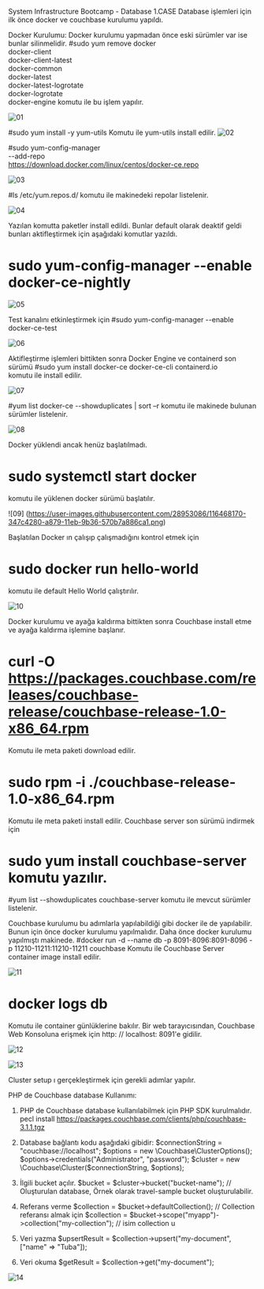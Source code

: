 System Infrastructure Bootcamp - Database
1.CASE
Database işlemleri için ilk önce docker ve couchbase kurulumu yapıldı. 

Docker Kurulumu: 
Docker kurulumu yapmadan önce eski sürümler var ise bunlar silinmelidir.
#sudo yum remove docker \
                  docker-client \
                  docker-client-latest \
                  docker-common \
                  docker-latest \
                  docker-latest-logrotate \
                  docker-logrotate \
                  docker-engine
komutu ile bu işlem yapılır.

![01](https://user-images.githubusercontent.com/28953086/116467866-da7b7d00-a878-11eb-947c-7eb1120d7096.png)


#sudo yum install -y yum-utils 
Komutu ile yum-utils install edilir.
![02](https://user-images.githubusercontent.com/28953086/116467908-e6673f00-a878-11eb-8467-3507305daa5d.png)


#sudo yum-config-manager \
    --add-repo \
    https://download.docker.com/linux/centos/docker-ce.repo
    
![03](https://user-images.githubusercontent.com/28953086/116467964-f848e200-a878-11eb-95ed-7c2cd0c2f1bb.png)


#ls /etc/yum.repos.d/
komutu ile makinedeki repolar listelenir. 

![04](https://user-images.githubusercontent.com/28953086/116468012-05fe6780-a879-11eb-9b14-278a6bb3ded9.png)


Yazılan komutta paketler install edildi. Bunlar default olarak deaktif geldi bunları aktifleştirmek için aşağıdaki komutlar yazıldı.


# sudo yum-config-manager --enable docker-ce-nightly

![05](https://user-images.githubusercontent.com/28953086/116468037-0dbe0c00-a879-11eb-9bb4-8345f4d4ba56.png)



Test kanalını etkinleştirmek için 
#sudo yum-config-manager --enable docker-ce-test

![06](https://user-images.githubusercontent.com/28953086/116468078-1a426480-a879-11eb-9e11-f0a6d536cf5b.png)


Aktifleştirme işlemleri bittikten sonra Docker Engine ve containerd son sürümü 
#sudo yum install docker-ce docker-ce-cli containerd.io  
komutu ile install edilir. 

![07](https://user-images.githubusercontent.com/28953086/116468106-21697280-a879-11eb-948a-f4796287f1f3.png)


#yum list docker-ce --showduplicates | sort –r  komutu ile makinede bulunan sürümler listelenir.

![08](https://user-images.githubusercontent.com/28953086/116468135-2b8b7100-a879-11eb-9740-9216591e5e99.png)


Docker yüklendi ancak henüz başlatılmadı.
# sudo systemctl start docker 
komutu ile yüklenen docker sürümü başlatılır.

![09] (https://user-images.githubusercontent.com/28953086/116468170-347c4280-a879-11eb-9b36-570b7a886ca1.png)


Başlatılan Docker ın çalışıp çalışmadığını kontrol etmek için 
# sudo docker run hello-world
komutu ile default Hello World çalıştırılır.

![10](https://user-images.githubusercontent.com/28953086/116468196-3ba35080-a879-11eb-8060-447540a20380.png)


Docker kurulumu ve ayağa kaldırma bittikten sonra Couchbase install etme ve ayağa kaldırma işlemine başlanır.

# curl -O https://packages.couchbase.com/releases/couchbase-release/couchbase-release-1.0-x86_64.rpm
Komutu ile meta paketi download edilir.
# sudo rpm -i ./couchbase-release-1.0-x86_64.rpm
Komutu ile meta paketi install edilir.
Couchbase server son sürümü indirmek için 
# sudo yum install couchbase-server komutu yazılır.
#yum list --showduplicates couchbase-server komutu ile mevcut sürümler listelenir.

Couchbase kurulumu bu adımlarla yapılabildiği gibi docker ile de yapılabilir.
Bunun için önce docker kurulumu yapılmalıdır. Daha önce docker kurulumu yapılmıştı makinede.
#docker run -d --name db -p 8091-8096:8091-8096 -p 11210-11211:11210-11211 couchbase
Komutu ile Couchbase Server container image install edilir.

![11](https://user-images.githubusercontent.com/28953086/116468222-42ca5e80-a879-11eb-96a7-6f50e41ff1bb.png)


# docker logs db
Komutu ile container günlüklerine bakılır.
Bir web tarayıcısından, Couchbase Web Konsoluna erişmek için http: // localhost: 8091'e gidilir.

![12](https://user-images.githubusercontent.com/28953086/116468279-54ac0180-a879-11eb-9691-8e00372afe8d.PNG)




![13](https://user-images.githubusercontent.com/28953086/116468339-67263b00-a879-11eb-8c6e-2146eaa967b7.jpeg)

Cluster setup ı gerçekleştirmek için gerekli adımlar yapılır.


PHP de Couchbase database Kullanımı:
1.	PHP de Couchbase database kullanılabilmek için PHP SDK kurulmalıdır. 
pecl install https://packages.couchbase.com/clients/php/couchbase-3.1.1.tgz


2.	Database bağlantı kodu aşağıdaki gibidir:
$connectionString = "couchbase://localhost";
$options = new \Couchbase\ClusterOptions();
$options->credentials("Administrator", "password");
$cluster = new \Couchbase\Cluster($connectionString, $options);

3.	İlgili bucket açılır. 
$bucket = $cluster->bucket("bucket-name"); // Oluşturulan database, Örnek olarak travel-sample bucket oluşturulabilir.

4.	Referans verme
$collection = $bucket->defaultCollection(); // Collection referansı almak için
$collection = $bucket->scope("myapp")->collection("my-collection"); // isim collection u 

5.	Veri yazma
$upsertResult = $collection->upsert("my-document", ["name" => "Tuba"]);

6.	Veri okuma
$getResult = $collection->get("my-document");


![14](https://user-images.githubusercontent.com/28953086/116468313-5ece0000-a879-11eb-8b5a-3c667a9521f4.jpeg)






